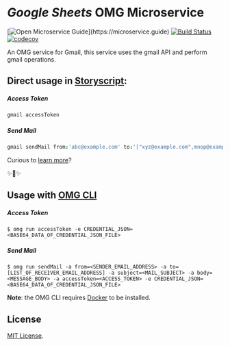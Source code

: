 # _Google Sheets_ OMG Microservice

[![Open Microservice Guide](https://img.shields.io/badge/OMG%20Enabled-👍-green.svg?)](https://microservice.guide)
[![Build Status](https://travis-ci.com/omg-services/gmail.svg?branch=master)](https://travis-ci.com/omg-services/google-gmail)
[![codecov](https://codecov.io/gh/omg-services/gmail/branch/master/graph/badge.svg)](https://codecov.io/gh/omg-services/gmail)

An OMG service for Gmail, this service uses the gmail API and perform gmail operations.

## Direct usage in [Storyscript](https://storyscript.io/):

##### Access Token
```coffee
gmail accessToken
```
##### Send Mail
```coffee
gmail sendMail from:'abc@example.com' to:'["xyz@example.com",mnop@example.com]' subject:'mail subject' body:'mail body' accessToken:'accessToken'
```

Curious to [learn more](https://docs.storyscript.io/)?

✨🍰✨

## Usage with [OMG CLI](https://www.npmjs.com/package/omg)

##### Access Token
```shell
$ omg run accessToken -e CREDENTIAL_JSON=<BASE64_DATA_OF_CREDENTIAL_JSON_FILE>
```
##### Send Mail
```shell
$ omg run sendMail -a from=<SENDER_EMAIL_ADDRESS> -a to=[LIST_OF_RECEIVER_EMAIL_ADDRESS] -a subject=<MAIL_SUBJECT> -a body=<MESSAGE_BODY> -a accessToken=<ACCESS_TOKEN> -e CREDENTIAL_JSON=<BASE64_DATA_OF_CREDENTIAL_JSON_FILE>
```

**Note**: the OMG CLI requires [Docker](https://docs.docker.com/install/) to be installed.

## License
[MIT License](https://github.com/heaptracetechnology/google-sheets/blob/master/LICENSE).

